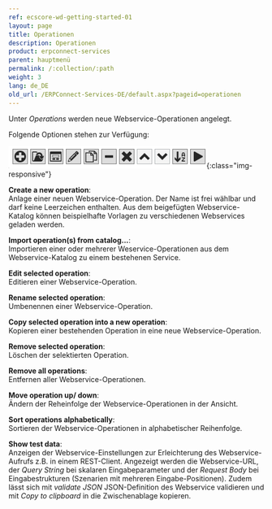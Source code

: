 ```yaml
---
ref: ecscore-wd-getting-started-01
layout: page
title: Operationen
description: Operationen
product: erpconnect-services
parent: hauptmenü
permalink: /:collection/:path
weight: 3
lang: de_DE
old_url: /ERPConnect-Services-DE/default.aspx?pageid=operationen
---
```


Unter *Operations* werden neue Webservice-Operationen angelegt. 

Folgende Optionen stehen zur Verfügung:

![WSD-Operations](/img/content/ecscore-wsd_17.jpg){:class="img-responsive"}
 
**Create a new operation**: <br>
Anlage einer neuen Webservice-Operation. Der Name ist frei wählbar und darf keine Leerzeichen enthalten. Aus dem beigefügten Webservice-Katalog können beispielhafte Vorlagen zu verschiedenen Webservices geladen werden. 

**Import operation(s) from catalog...**: <br>
Importieren einer oder mehrerer Weservice-Operationen aus dem Webservice-Katalog zu einem bestehenen Service.   

**Edit selected operation**: <br>
Editieren einer Webservice-Operation.

**Rename selected operation**: <br>
Umbenennen einer Webservice-Operation.

**Copy selected operation into a new operation**: <br>
Kopieren einer bestehenden Operation in eine neue Webservice-Operation. 

**Remove selected operation**: <br>
Löschen der selektierten Operation.

**Remove all operations**: <br>
Entfernen aller Webservice-Operationen.

**Move operation up/ down**: <br>
Ändern der Reheinfolge der Webservice-Operationen in der Ansicht. 

**Sort operations alphabetically**: <br>
Sortieren der Webservice-Operationen in alphabetischer Reihenfolge.

**Show test data**: <br>
Anzeigen der Webservice-Einstellungen zur Erleichterung des Webservice-Aufrufs z.B. in einem REST-Client.
Angezeigt werden die Webservice-URL, der *Query String* bei skalaren Eingabeparameter und der *Request Body* bei Eingabestrukturen (Szenarien mit mehreren Eingabe-Positionen).
Zudem lässt sich mit *validate JSON* JSON-Definition des Webservice validieren und mit *Copy to clipboard* in die Zwischenablage kopieren.    
 


       

  
